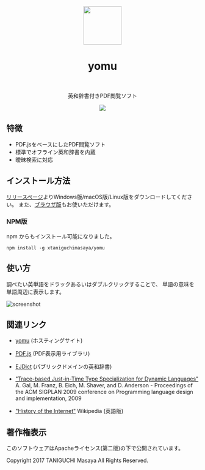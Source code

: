 <div align="center">
    <img src="https://xtaniguchimasaya.github.io/yomu/src/icon.png" width="100">
    <h1>yomu</h1>
    <p>英和辞書付きPDF閲覧ソフト</p>
    <a href="https://travis-ci.org/xtaniguchimasaya/yomu">
        <img src="https://travis-ci.org/xtaniguchimasaya/yomu.svg?branch=master">
    </a>
</div>

## 特徴

- PDF.jsをベースにしたPDF閲覧ソフト
- 標準でオフライン英和辞書を内蔵
- 曖昧検索に対応

## インストール方法

[リリースページ](https://github.com/xtaniguchimasaya/yomu/releases)よりWindows版/macOS版/Linux版をダウンロードしてください。
また、[ブラウザ版](https://xtaniguchimasaya.github.io/yomu/src/pdf.js/web/viewer.html)もお使いただけます。

### NPM版

npm からもインストール可能になりました。

```
npm install -g xtaniguchimasaya/yomu
```

## 使い方

調べたい英単語をドラックあるいはダブルクリックすることで、
単語の意味を単語周辺に表示します。

![screenshot](https://xtaniguchimasaya.github.io/yomu/screenshot/Screenshot.png)

## 関連リンク

- [yomu](http://github.com/xtaniguchimasaya/yomu) (ホスティングサイト)
- [PDF.js](https://mozilla.github.io/pdf.js/) (PDF表示用ライブラリ)
- [EJDict](https://github.com/kujirahand/EJDict) (パブリックドメインの英和辞書)

- ["Trace-based Just-in-Time Type Specialization for Dynamic Languages"](http://www.stanford.edu/class/cs343/resources/tracemonkey.pdf) A. Gal, M. Franz, B. Eich, M. Shaver, and D. Anderson - Proceedings of the ACM SIGPLAN 2009 conference on Programming language design and implementation, 2009 
- ["History of the Internet"](https://en.wikipedia.org/wiki/History_of_the_Internet) Wikipedia (英語版)

## 著作権表示

このソフトウェアはApacheライセンス(第二版)の下で公開されています。

Copyright 2017 TANIGUCHI Masaya All Rights Reserved.
